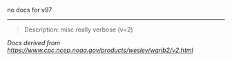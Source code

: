 no docs for v97

----

>Description: misc         really verbose (v=2)

_Docs derived from <https://www.cpc.ncep.noaa.gov/products/wesley/wgrib2/v2.html>_